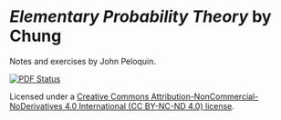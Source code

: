 # _Elementary Probability Theory_ by Chung
Notes and exercises by John Peloquin.

[![PDF Status](https://www.sharelatex.com/github/repos/blargoner/math-probability-chung/builds/latest/badge.svg)](https://www.sharelatex.com/github/repos/blargoner/math-probability-chung/builds/latest/output.pdf)

Licensed under a [Creative Commons Attribution-NonCommercial-NoDerivatives 4.0 International (CC BY-NC-ND 4.0) license](http://creativecommons.org/licenses/by-nc-nd/4.0/).
